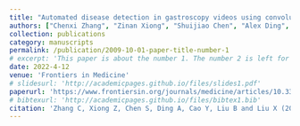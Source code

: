 ```yaml
---
title: "Automated disease detection in gastroscopy videos using convolutional neural networks"
authors: ["Chenxi Zhang", "Zinan Xiong", "Shuijiao Chen", "Alex Ding", "Yu Cao", "Benyuan Liu", "Xiaowei Liu"]
collection: publications
category: manuscripts
permalink: /publication/2009-10-01-paper-title-number-1
# excerpt: 'This paper is about the number 1. The number 2 is left for future work.'
date: 2022-4-12
venue: 'Frontiers in Medicine'
# slidesurl: 'http://academicpages.github.io/files/slides1.pdf'
paperurl: 'https://www.frontiersin.org/journals/medicine/articles/10.3389/fmed.2022.846024/full'
# bibtexurl: 'http://academicpages.github.io/files/bibtex1.bib'
citation: 'Zhang C, Xiong Z, Chen S, Ding A, Cao Y, Liu B and Liu X (2022) Automated Disease Detection in Gastroscopy Videos Using Convolutional Neural Networks. Front. Med. 9:846024. doi: 10.3389/fmed.2022.846024'
---
```

